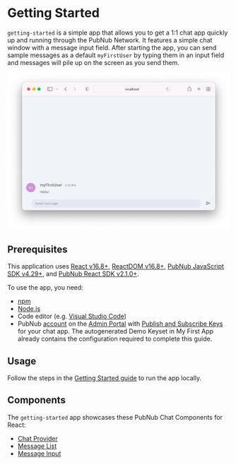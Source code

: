 # Getting Started

`getting-started` is a simple app that allows you to get a 1:1 chat app quickly up and running
through the PubNub Network. It features a simple chat window with a message input field. After
starting the app, you can send sample messages as a default `myFirstUser` by typing them in an input
field and messages will pile up on the screen as you send them.

![Getting Started app for React](screenshot.png)

## Prerequisites

This application uses [React v16.8+](https://www.npmjs.com/package/react/v/16.8.0),
[ReactDOM v16.8+](https://www.npmjs.com/package/react-dom),
[PubNub JavaScript SDK v4.29+](https://www.pubnub.com/docs/sdks/javascript/), and
[PubNub React SDK v2.1.0+](https://www.pubnub.com/docs/chat/react/setup).

To use the app, you need:

- [npm](https://docs.npmjs.com/cli/v6/commands/npm-install)
- [Node.js](https://nodejs.org/en/download/)
- Code editor (e.g. [Visual Studio Code](https://code.visualstudio.com/download))
- PubNub [account](https://www.pubnub.com/docs/setup/account-setup) on the
  [Admin Portal](https://admin.pubnub.com/) with
  [Publish and Subscribe Keys](https://www.pubnub.com/docs/basics/initialize-pubnub) for your chat
  app. The autogenerated Demo Keyset in My First App already contains the configuration required to
  complete this guide.

## Usage

Follow the steps in the [Getting Started guide](https://www.pubnub.com/docs/chat/components/react)
to run the app locally.

## Components

The `getting-started` app showcases these PubNub Chat Components for React:

- [Chat Provider](https://www.pubnub.com/docs/chat/components/react/chat-provider)
- [Message List](https://www.pubnub.com/docs/chat/components/react/ui-components/message-list)
- [Message Input](https://www.pubnub.com/docs/chat/components/react/ui-components/message-input)

